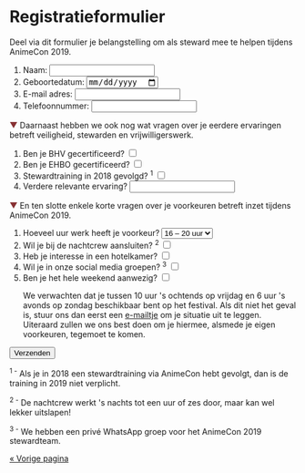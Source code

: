 # Registratieformulier

Deel via dit formulier je belangstelling om als steward mee te helpen tijdens AnimeCon 2019.

<p style="display: none" id="error" class="error">Eén van de velden was niet goed ingevuld, sorry! Probeer het nog eens.</p>
<script>
if (document.location.hash == '#error')
  document.getElementById('error').style.display = 'block';
</script>

<form action="registratie.php" method="post">
  <ol>
    <li>
      <label for="naam">Naam:</label>
      <input type="text" required name="naam" id="naam" />
    </li>
    <li>
      <label for="geboortedatum">Geboortedatum:</label>
      <input type="date" required name="geboortedatum" id="geboortedatum" />
    </li>
    <li>
      <label for="email">E-mail adres:</label>
      <input type="text" required name="email" id="email" />
    </li>
    <li>
      <label for="telefoonnummer">Telefoonnummer:</label>
      <input type="text" required name="telefoonnummer" id="telefoonnummer" />
    </li>
  </ol>

<span style="color: #883133">▼</span> Daarnaast hebben we ook nog wat vragen over je eerdere
ervaringen betreft veiligheid, stewarden en vrijwilligerswerk.

  <ol>
    <li>
      <label for="bhv">Ben je BHV gecertificeerd?</label>
      <input type="checkbox" name="bhv" id="bhv" />
    </li>
    <li>
      <label for="ehbo">Ben je EHBO gecertificeerd?</label>
      <input type="checkbox" name="ehbo" id="ehbo" />
    </li>
    <li>
      <label for="stewardtraining">Stewardtraining in 2018 gevolgd? <sup>1</sup></label>
      <input type="checkbox" name="stewardtraining" id="stewardtraining" />
    </li>
    <li>
      <label for="ervaring">Verdere relevante ervaring?</label>
      <input type="text" name="ervaring" id="ervaring" />
    </li>
  </ol>

<span style="color: #883133">▼</span> En ten slotte enkele korte vragen over je voorkeuren betreft
inzet tijdens AnimeCon 2019.

  <ol>
    <li>
      <label for="uren">Hoeveel uur werk heeft je voorkeur?</label>
      <select name="uren" id="uren">
        <option>12 – 16 uur</option>
        <option selected>16 – 20 uur</option>
        <option>20+ uur</option>
      </select>
    </li>
    <li>
      <label for="night">Wil je bij de nachtcrew aansluiten? <sup>2</sup></label>
      <input type="checkbox" name="night" id="night" />
    </li>
    <li>
      <label for="hotel">Heb je interesse in een hotelkamer?</label>
      <input type="checkbox" name="hotel" id="hotel" />
    </li>
    <li>
      <label for="social">Wil je in onze social media groepen? <sup>3</sup></label>
      <input type="checkbox" name="social" id="social" />
    </li>
    <li class="aanwezigheid">
      <label for="aanwezig">Ben je het hele weekend aanwezig?</label>
      <input type="checkbox" name="aanwezig" id="aanwezig" />
      <p>
        We verwachten dat je tussen 10 uur 's ochtends op vrijdag en 6 uur 's avonds op zondag
        beschikbaar bent op het festival. Als dit niet het geval is, stuur ons dan eerst een
        <a href="mailto:security@animecon.nl">e-mailtje</a> om je situatie uit te leggen. Uiteraard
        zullen we ons best doen om je hiermee, alsmede je eigen voorkeuren, tegemoet te komen.
      </p>
    </li>
  </ol>

  <input type="submit" value="Verzenden" />
</form>

<sup>1 -</sup> Als je in 2018 een stewardtraining via AnimeCon hebt gevolgt, dan is de training in
2019 niet verplicht.</span>

<sup>2 -</sup> De nachtcrew werkt 's nachts tot een uur of zes door, maar kan wel lekker uitslapen!

<sup>3 -</sup> We hebben een privé WhatsApp groep voor het AnimeCon 2019 stewardteam.

[« Vorige pagina](index.html)
